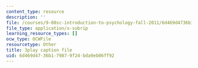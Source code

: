 ```yaml
---
content_type: resource
description: ''
file: /courses/9-00sc-introduction-to-psychology-fall-2011/6d469d4736b179879f24bda9eb06ff92_qZdm4mpQA_8.srt
file_type: application/x-subrip
learning_resource_types: []
ocw_type: OCWFile
resourcetype: Other
title: 3play caption file
uid: 6d469d47-36b1-7987-9f24-bda9eb06ff92
---
```

